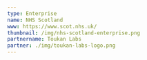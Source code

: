 ```yaml
---
type: Enterprise
name: NHS Scotland
www: https://www.scot.nhs.uk/ 
thumbnail: /img/nhs-scotland-enterprise.png
partnername: Toukan Labs 
partner: ./img/toukan-labs-logo.png
--- 
```

